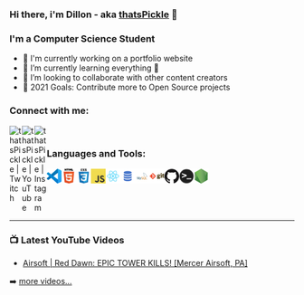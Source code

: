 ### Hi there, i'm Dillon - aka [thatsPickle][website] 👋

### I'm a Computer Science Student
- 🔭 I'm currently working on a portfolio website
- 🌱 I’m currently learning everything 🤣
- 👯 I’m looking to collaborate with other content creators
- 🥅 2021 Goals: Contribute more to Open Source projects

### Connect with me:

[<img align="left" alt="thatsPickle | Twitch" width="22px" src="https://cdn.jsdelivr.net/npm/simple-icons@3.13.0/icons/twitch.svg" />][twitch]
[<img align="left" alt="thatsPickle | YouTube" width="22px" src="https://cdn.jsdelivr.net/npm/simple-icons@v3/icons/youtube.svg" />][youtube]
[<img align="left" alt="thatsPickle | Instagram" width="22px" src="https://cdn.jsdelivr.net/npm/simple-icons@v3/icons/instagram.svg" />][instagram]

<br />

### Languages and Tools:

[<img align="left" alt="Visual Studio Code" width="26px" src="https://raw.githubusercontent.com/github/explore/80688e429a7d4ef2fca1e82350fe8e3517d3494d/topics/visual-studio-code/visual-studio-code.png" />][twitch]
[<img align="left" alt="HTML5" width="26px" src="https://raw.githubusercontent.com/github/explore/80688e429a7d4ef2fca1e82350fe8e3517d3494d/topics/html/html.png" />][twitch]
[<img align="left" alt="CSS3" width="26px" src="https://raw.githubusercontent.com/github/explore/80688e429a7d4ef2fca1e82350fe8e3517d3494d/topics/css/css.png" />][twitch]
[<img align="left" alt="JavaScript" width="26px" src="https://raw.githubusercontent.com/github/explore/80688e429a7d4ef2fca1e82350fe8e3517d3494d/topics/javascript/javascript.png" />][twitch]
[<img align="left" alt="React" width="26px" src="https://raw.githubusercontent.com/github/explore/80688e429a7d4ef2fca1e82350fe8e3517d3494d/topics/react/react.png" />][twitch]
[<img twitch="left" alt="Node.js" width="26px" src="https://raw.githubusercontent.com/github/explore/80688e429a7d4ef2fca1e82350fe8e3517d3494d/topics/nodejs/nodejs.png" />][twitch]
[<img align="left" alt="SQL" width="26px" src="https://raw.githubusercontent.com/github/explore/80688e429a7d4ef2fca1e82350fe8e3517d3494d/topics/sql/sql.png" />][twitch]
[<img align="left" alt="MySQL" width="26px" src="https://raw.githubusercontent.com/github/explore/80688e429a7d4ef2fca1e82350fe8e3517d3494d/topics/mysql/mysql.png" />][twitch]
[<img align="left" alt="Git" width="26px" src="https://raw.githubusercontent.com/github/explore/80688e429a7d4ef2fca1e82350fe8e3517d3494d/topics/git/git.png" />][twitch]
[<img align="left" alt="GitHub" width="26px" src="https://raw.githubusercontent.com/github/explore/78df643247d429f6cc873026c0622819ad797942/topics/github/github.png" />][twitch]
[<img align="left" alt="Terminal" width="26px" src="https://raw.githubusercontent.com/github/explore/80688e429a7d4ef2fca1e82350fe8e3517d3494d/topics/terminal/terminal.png" />][twitch]

<br />
<br />

---
### 📺 Latest YouTube Videos

<!-- YOUTUBE:START -->
- [Airsoft | Red Dawn: EPIC TOWER KILLS! [Mercer Airsoft, PA]](https://www.youtube.com/watch?v=xs1nJ6fb1qI)
<!-- YOUTUBE:END -->

➡️ [more videos...](https://www.youtube.com/channel/UCk_0IYjeHjTprTAw1cd_k-g/featured)

<br />
<br />

[website]: https://thatspickle.com
[youtube]: https://www.youtube.com/channel/UCk_0IYjeHjTprTAw1cd_k-g/featured
[twitch]: https://twitch.tv/thatspickles
[instagram]: https://www.instagram.com/hta_pickle/

